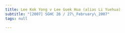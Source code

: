 ```yaml
---
title: Lee Kok Yong v Lee Guek Hua (alias Li Yuehua)
subtitle: "[2007] SGHC 26 / 27\_February\_2007"
tags: null

---
```


